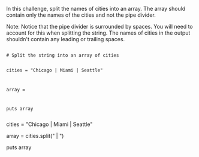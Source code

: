 In this challenge, split
the names of cities into an array.
The array should contain
only the names of the
cities and not the pipe divider.

Note: Notice that the pipe divider is surrounded by spaces. You will need to account for this when splitting the string. The names of cities in the output shouldn't contain any leading or trailing spaces.

<codeblock language="ruby" type="exercise" testMode="fixedInput">
<code>
# Split the string into an array of cities

cities = "Chicago | Miami | Seattle"

array =

puts array

</code>

<solution>
cities = "Chicago | Miami | Seattle"

array = cities.split(" | ")

puts array

</solution>
</codeblock>
